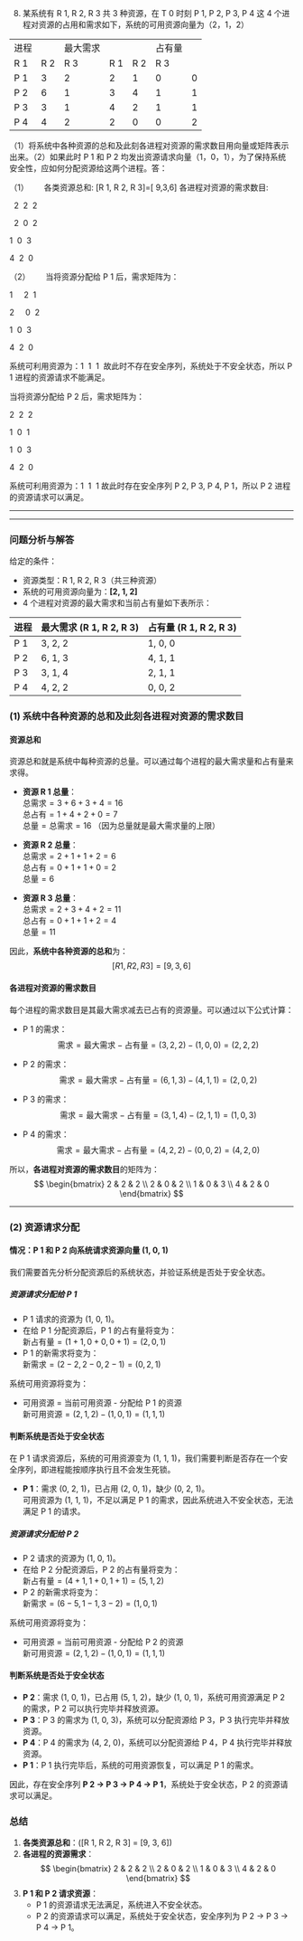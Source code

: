 8. 某系统有 R 1, R 2, R 3 共 3 种资源，在 T 0 时刻 P 1, P 2, P 3, P 4 这 4 个进程对资源的占用和需求如下，系统的可用资源向量为（2，1，2）

|   |   |   |   |   |   |   |
|---|---|---|---|---|---|---|
|进程||最大需求|   ||占有量||
|R 1|R 2|R 3|R 1|R 2|R 3|
|P 1|3|2|2|1|0|0|
|P 2|6|1|3|4|1|1|
|P 3|3|1|4|2|1|1|
|P 4|4|2|2|0|0|2|

（1）将系统中各种资源的总和及此刻各进程对资源的需求数目用向量或矩阵表示出来。（2）如果此时 P 1 和 P 2 均发出资源请求向量（1，0，1），为了保持系统安全性，应如何分配资源给这两个进程。答：

（1）       各类资源总和: [R 1, R 2, R 3]=[ 9,3,6] 各进程对资源的需求数目: 

  2  2  2

  2  0  2

1  0  3 

4  2  0  

（2）       当将资源分配给 P 1 后，需求矩阵为：

1     2  1

2     0  2

1  0  3

4  2  0 

系统可利用资源为：1  1  1  故此时不存在安全序列，系统处于不安全状态，所以 P 1 进程的资源请求不能满足。

当将资源分配给 P 2 后，需求矩阵为：

2  2  2

1  0  1

1  0  3

4  2  0

系统可利用资源为：1  1  1 故此时存在安全序列 P 2, P 3, P 4, P 1，所以 P 2 进程的资源请求可以满足。

---
---

### 问题分析与解答

给定的条件：
- 资源类型：R 1, R 2, R 3（共三种资源）
- 系统的可用资源向量为：**[2, 1, 2]**
- 4 个进程对资源的最大需求和当前占有量如下表所示：

| 进程   | 最大需求 (R 1, R 2, R 3) | 占有量 (R 1, R 2, R 3) |
|--------|----------------------|-------------------|
| P 1     | 3, 2, 2               | 1, 0, 0           |
| P 2     | 6, 1, 3               | 4, 1, 1           |
| P 3     | 3, 1, 4               | 2, 1, 1           |
| P 4     | 4, 2, 2               | 0, 0, 2           |

### (1) 系统中各种资源的总和及此刻各进程对资源的需求数目

#### 资源总和

资源总和就是系统中每种资源的总量。可以通过每个进程的最大需求量和占有量来求得。

- **资源 R 1 总量**：  
  $\text{总需求} = 3 + 6 + 3 + 4 = 16$  
  $\text{总占有} = 1 + 4 + 2 + 0 = 7$  
  $\text{总量} = \text{总需求} = 16$ （因为总量就是最大需求量的上限）

- **资源 R 2 总量**：  
  $\text{总需求} = 2 + 1 + 1 + 2 = 6$  
  $\text{总占有} = 0 + 1 + 1 + 0 = 2$  
  $\text{总量} = 6$

- **资源 R 3 总量**：  
  $\text{总需求} = 2 + 3 + 4 + 2 = 11$  
  $\text{总占有} = 0 + 1 + 1 + 2 = 4$  
  $\text{总量} = 11$

因此，**系统中各种资源的总和**为：
$$
[R 1, R 2, R 3] = [9, 3, 6]
$$

#### 各进程对资源的需求数目

每个进程的需求数目是其最大需求减去已占有的资源量。可以通过以下公式计算：

- P 1 的需求：
  $$
  \text{需求} = \text{最大需求} - \text{占有量} = (3, 2, 2) - (1, 0, 0) = (2, 2, 2)
  $$

- P 2 的需求：
  $$
  \text{需求} = \text{最大需求} - \text{占有量} = (6, 1, 3) - (4, 1, 1) = (2, 0, 2)
  $$

- P 3 的需求：
  $$
  \text{需求} = \text{最大需求} - \text{占有量} = (3, 1, 4) - (2, 1, 1) = (1, 0, 3)
  $$

- P 4 的需求：
  $$
  \text{需求} = \text{最大需求} - \text{占有量} = (4, 2, 2) - (0, 0, 2) = (4, 2, 0)
  $$

所以，**各进程对资源的需求数目**的矩阵为：
$$
\begin{bmatrix}
2 & 2 & 2 \\
2 & 0 & 2 \\
1 & 0 & 3 \\
4 & 2 & 0
\end{bmatrix}
$$

---

### (2) 资源请求分配

#### 情况：P 1 和 P 2 向系统请求资源向量 (1, 0, 1)

我们需要首先分析分配资源后的系统状态，并验证系统是否处于安全状态。

##### 资源请求分配给 P 1

- P 1 请求的资源为 (1, 0, 1)。
- 在给 P 1 分配资源后，P 1 的占有量将变为：  
  $\text{新占有量} = (1 + 1, 0 + 0, 0 + 1) = (2, 0, 1)$
- P 1 的新需求将变为：  
  $\text{新需求} = (2 - 2, 2 - 0, 2 - 1) = (0, 2, 1)$

系统可用资源将变为：
- 可用资源 = 当前可用资源 - 分配给 P 1 的资源  
  $\text{新可用资源} = (2, 1, 2) - (1, 0, 1) = (1, 1, 1)$

#### 判断系统是否处于安全状态

在 P 1 请求资源后，系统的可用资源变为 (1, 1, 1)，我们需要判断是否存在一个安全序列，即进程能按顺序执行且不会发生死锁。

- **P 1**：需求 (0, 2, 1)，已占用 (2, 0, 1)，缺少 (0, 2, 1)。  
  可用资源为 (1, 1, 1)，不足以满足 P 1 的需求，因此系统进入不安全状态，无法满足 P 1 的请求。

##### 资源请求分配给 P 2

- P 2 请求的资源为 (1, 0, 1)。
- 在给 P 2 分配资源后，P 2 的占有量将变为：  
  $\text{新占有量} = (4 + 1, 1 + 0, 1 + 1) = (5, 1, 2)$
- P 2 的新需求将变为：  
  $\text{新需求} = (6 - 5, 1 - 1, 3 - 2) = (1, 0, 1)$

系统可用资源将变为：
- 可用资源 = 当前可用资源 - 分配给 P 2 的资源  
  $\text{新可用资源} = (2, 1, 2) - (1, 0, 1) = (1, 1, 1)$

#### 判断系统是否处于安全状态

- **P 2**：需求 (1, 0, 1)，已占用 (5, 1, 2)，缺少 (1, 0, 1)，系统可用资源满足 P 2 的需求，P 2 可以执行完毕并释放资源。
- **P 3**：P 3 的需求为 (1, 0, 3)，系统可以分配资源给 P 3，P 3 执行完毕并释放资源。
- **P 4**：P 4 的需求为 (4, 2, 0)，系统可以分配资源给 P 4，P 4 执行完毕并释放资源。
- **P 1**：P 1 执行完毕后，系统的可用资源恢复，可以满足 P 1 的需求。

因此，存在安全序列 **P 2 → P 3 → P 4 → P 1**，系统处于安全状态，P 2 的资源请求可以满足。

### 总结

1. **各类资源总和**：\([R 1, R 2, R 3] = [9, 3, 6]\)
2. **各进程的资源需求**：
$$
\begin{bmatrix}
2 & 2 & 2 \\
2 & 0 & 2 \\
1 & 0 & 3 \\
4 & 2 & 0
\end{bmatrix}
$$
3. **P 1 和 P 2 请求资源**：
   - P 1 的资源请求无法满足，系统进入不安全状态。
   - P 2 的资源请求可以满足，系统处于安全状态，安全序列为 P 2 → P 3 → P 4 → P 1。
